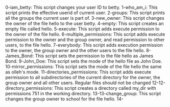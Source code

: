 0-iam_betty: This script changes your user ID to betty.
1-who_am_i: This script prints the effective userid of current user.
2-groups: This script prints all the groups the current user is part of.
3-new_owner: This script changes the owner of the file hello to the user betty.
4-empty: This script creates an empty file called hello.
5-execute: This script adds execute permission to the owner of the file hello.
6-multiple_permissions: This script adds execute permission to the owner and the group owner, and read permission to other users, to the file hello.
7-everybody: This script adds execution permission to the owner, the group owner and the other users to the file hello.
8-James_Bond: This script sets the permission to the file hello as James Bond.
9-John_Doe: This script sets the mode of the hello file as John Doe.
10-mirror_permissions: This script sets the mode of the file hello the same as olleh's mode.
11-directories_permissions: This script adds execute permission to all subdirectories of the current directory for the owner, the group owner and all other users. Regular files should not be changed
12-12-directory_permissions: This script creates a directory called my_dir  with permissions 751 in the working directory.
13-13-change_group: This script changes the group owner to school for the file hello.
14-
